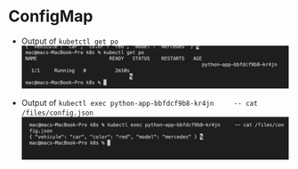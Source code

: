 # ConfigMap

- Output of `kubetctl get po`
![pod name](../images/configmap_pod.png)

- Output of `kubectl exec python-app-bbfdcf9b8-kr4jn     -- cat /files/config.json`
![config.json output](../images/configmap_result_mounting.png)
